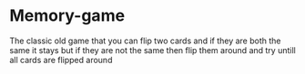 # Memory-game
The classic old game that you can flip two cards and if they are both the same it stays but if they are not the same then flip them around and try untill all cards are flipped around
